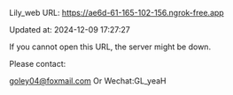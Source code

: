 Lily_web URL: https://ae6d-61-165-102-156.ngrok-free.app

Updated at: 2024-12-09 17:27:27

If you cannot open this URL, the server might be down.

Please contact: 

goley04@foxmail.com Or Wechat:GL_yeaH